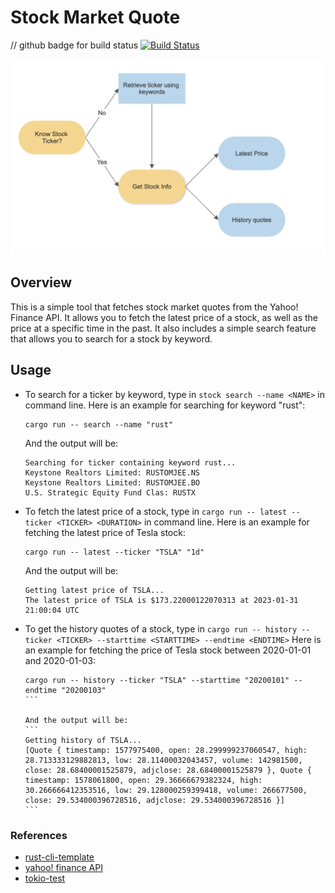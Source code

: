 # Stock Market Quote

// github badge for build status
[![Build Status](https://travis-ci.org/kevinxu0027/stock-market-quote.svg?branch=master)](https://travis-ci.org/kevinxu0027/stock-market-quote) 


![img](/img/flowchart1.png)
## Overview
This is a simple tool that fetches stock market quotes from the Yahoo! Finance API. It allows you to fetch the latest price of a stock, as well as the price at a specific time in the past. It also includes a simple search feature that allows you to search for a stock by keyword.

## Usage
- To search for a ticker by keyword, 
    type in `stock search --name <NAME>` in command line.
    Here is an example for searching for keyword "rust":
    ```
    cargo run -- search --name "rust" 
    ```
    And the output will be:
    ```
    Searching for ticker containing keyword rust...
    Keystone Realtors Limited: RUSTOMJEE.NS
    Keystone Realtors Limited: RUSTOMJEE.BO
    U.S. Strategic Equity Fund Clas: RUSTX
    ```

- To fetch the latest price of a stock, 
    type in `cargo run -- latest --ticker <TICKER> <DURATION>` in command line.
    Here is an example for fetching the latest price of Tesla stock:
    ```
    cargo run -- latest --ticker "TSLA" "1d"
    ```
    And the output will be:
    ```
    Getting latest price of TSLA...
    The latest price of TSLA is $173.22000122070313 at 2023-01-31 21:00:04 UTC
    ```
- To get the history quotes of a stock, type in `cargo run -- history --ticker <TICKER> --starttime <STARTTIME> --endtime <ENDTIME>`
    Here is an example for fetching the price of Tesla stock between 2020-01-01 and 2020-01-03:
    ````
    cargo run -- history --ticker "TSLA" --starttime "20200101" --endtime "20200103"
    ```

    And the output will be:
    ```
    Getting history of TSLA...
    [Quote { timestamp: 1577975400, open: 28.299999237060547, high: 28.713333129882813, low: 28.11400032043457, volume: 142981500, close: 28.68400001525879, adjclose: 28.68400001525879 }, Quote { timestamp: 1578061800, open: 29.36666679382324, high: 30.266666412353516, low: 29.128000259399418, volume: 266677500, close: 29.534000396728516, adjclose: 29.534000396728516 }]
    ```

### References

* [rust-cli-template](https://github.com/kbknapp/rust-cli-template)
* [yahoo! finance API](https://crates.io/crates/yahoo_finance_api)
* [tokio-test](https://crates.io/crates/tokio-test)
